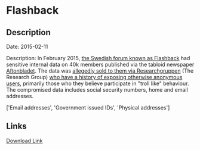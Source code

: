 # Flashback

## Description

Date: 2015-02-11

Description:
In February 2015, <a href="http://www.flashback.se/" target="_blank" rel="noopener">the Swedish forum known as Flashback</a> had sensitive internal data on 40k members published via the tabloid newspaper <a href="http://www.aftonbladet.se/" target="_blank" rel="noopener">Aftonbladet</a>. The data was <a href="http://swedishsurveyor.com/2015/02/11/the-inquisition/">allegedly sold to them via Researchgruppen</a> (The Research Group) <a href="http://www.technologyreview.com/photoessay/533426/the-troll-hunters/" target="_blank" rel="noopener">who have a history of exposing otherwise anonymous users</a>, primarily those who they believe participate in &quot;troll like&quot; behaviour. The compromised data includes social security numbers, home and email addresses.


['Email addresses', 'Government issued IDs', 'Physical addresses']

## Links

[Download Link](https://link-to.net/1229997/929.0514656913882/dynamic/?r=aHR0cHM6Ly93d3cubWVkaWFmaXJlLmNvbS92aWV3LzBTakV0eWZGUWh2ek1LcC9mbGFzaGJhY2suc2UvZmlsZQ==)